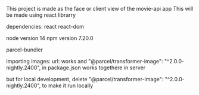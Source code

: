 This project is made as the face or client view of the movie-api app
This will be made using react librarry

dependencies:
react
react-dom

node version 14
npm version 7.20.0

parcel-bundler

importing images:
url: works and  "@parcel/transformer-image": "^2.0.0-nightly.2400", in package.json works togethere in server

but for local development, delete  "@parcel/transformer-image": "^2.0.0-nightly.2400", to make it run locally
